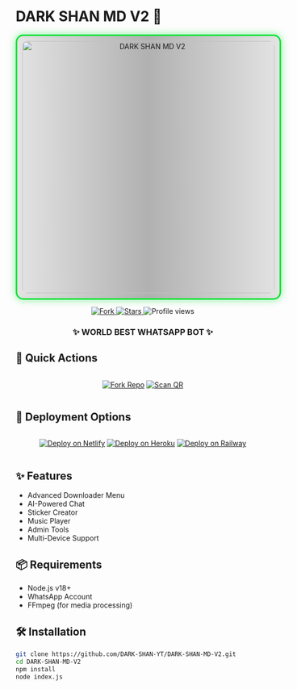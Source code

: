 # DARK SHAN MD V2 🪽

<div align="center">
  <!-- Animated Border Logo -->
  <div style="
    display: inline-block;
    padding: 10px;
    border-radius: 15px;
    background: linear-gradient(90deg, rgba(0,0,0,0.1) 0%, rgba(0,0,0,0.3) 50%, rgba(0,0,0,0.1) 100%);
    animation: borderAnimation 4s infinite linear;
    border: 3px solid #00F72D;
    box-shadow: 0 0 15px rgba(0,247,45,0.5);
  ">
    <img src="https://files.catbox.moe/6hvl5u.png" alt="DARK SHAN MD V2" width="500" style="border-radius: 10px;"/>
  </div>
</div>

<style>
  @keyframes borderAnimation {
    0% { border-color: #00F72D; box-shadow: 0 0 15px rgba(0,247,45,0.5); }
    25% { border-color: #430098; box-shadow: 0 0 15px rgba(67,0,152,0.5); }
    50% { border-color: #FF0000; box-shadow: 0 0 15px rgba(255,0,0,0.5); }
    75% { border-color: #00C7B7; box-shadow: 0 0 15px rgba(0,199,183,0.5); }
    100% { border-color: #00F72D; box-shadow: 0 0 15px rgba(0,247,45,0.5); }
  }
</style>

<p align="center">
  <a href="https://github.com/DARK-SHAN-YT/DARK-SHAN-MD-V2/fork">
    <img src="https://img.shields.io/github/forks/DARK-SHAN-YT/DARK-SHAN-MD-V2?label=Fork&style=for-the-badge&logo=github&color=green" alt="Fork"/>
  </a>
  <a href="https://github.com/DARK-SHAN-YT/DARK-SHAN-MD-V2/stargazers">
    <img src="https://img.shields.io/github/stars/DARK-SHAN-YT/DARK-SHAN-MD-V2?style=for-the-badge&logo=github&color=yellow" alt="Stars"/>
  </a>
  <img src="https://komarev.com/ghpvc/?username=DARK-SHAN-YT-DARK-SHAN-MD-V2&label=Views&style=for-the-badge&color=blue" alt="Profile views"/>
</p>

<h3 align="center">✨ WORLD BEST WHATSAPP BOT ✨</h3>

## 🍁 Quick Actions

<div align="center" style="display: flex; flex-direction: column; gap: 10px; align-items: center;">

[![Fork Repo](https://img.shields.io/badge/FORK_REPO-black?style=for-the-badge&logo=github&logoColor=white)](https://github.com/DARK-SHAN-YT/DARK-SHAN-MD-V2/fork)
[![Scan QR](https://img.shields.io/badge/SCAN_QR_CODE-brown?style=for-the-badge&logo=whatsapp&logoColor=white)](https://web-dark-shan-yt.koyeb.app/)

</div>

## 🚀 Deployment Options

<div align="center" style="display: flex; flex-direction: column; gap: 10px; align-items: center;">

[![Deploy on Netlify](https://img.shields.io/badge/DEPLOY-NETLIFY-00C7B7?style=for-the-badge&logo=netlify&logoColor=white)](https://app.netlify.com/start/deploy?repository=https://github.com/DARK-SHAN-YT/DARK-SHAN-MD-V2)
[![Deploy on Heroku](https://img.shields.io/badge/DEPLOY-HEROKU-430098?style=for-the-badge&logo=heroku&logoColor=white)](https://heroku.com/deploy?template=https://github.com/DARK-SHAN-YT/DARK-SHAN-MD-V2)
[![Deploy on Railway](https://img.shields.io/badge/DEPLOY-RAILWAY-0B0D0E?style=for-the-badge&logo=railway&logoColor=white)](https://railway.app/new/template?template=https://github.com/DARK-SHAN-YT/DARK-SHAN-MD-V2)

</div>

## ✨ Features
- Advanced Downloader Menu
- AI-Powered Chat
- Sticker Creator
- Music Player
- Admin Tools
- Multi-Device Support

## 📦 Requirements
- Node.js v18+
- WhatsApp Account
- FFmpeg (for media processing)

## 🛠️ Installation
```bash
git clone https://github.com/DARK-SHAN-YT/DARK-SHAN-MD-V2.git
cd DARK-SHAN-MD-V2
npm install
node index.js
